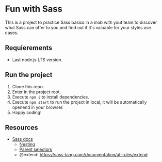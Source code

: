 # Fun with Sass

This is a project to practice Sass basics in a mob with yout team to discover what Sass can offer to you and find out if it's valuable for your styles use cases.

## Requierements
* Last node.js LTS version.

## Run the project

1. Clone this repo.
1. Enter in the project root.
1. Execute `npm i` to install dependencies.
1. Execute `npm start` to run the project in local, it will be automatically openend in your browser.
1. Happy coding!

## Resources
* [Sass docs](https://sass-lang.com/documentation) 
    * [Nesting](https://sass-lang.com/documentation/style-rules)
    * [Parent selectors](https://sass-lang.com/documentation/style-rules/parent-selector)
    * @extend: https://sass-lang.com/documentation/at-rules/extend